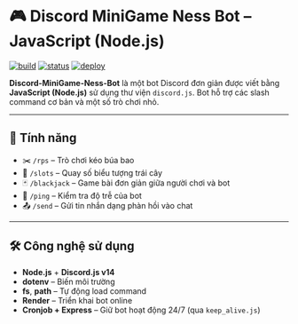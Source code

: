 # 🎮 Discord MiniGame Ness Bot – JavaScript (Node.js)

[![build](https://img.shields.io/badge/build-passing-brightgreen)]()
[![status](https://img.shields.io/badge/status-online-blue)]()
[![deploy](https://img.shields.io/badge/hosted%20on-Render-orange)](https://render.com)

**Discord-MiniGame-Ness-Bot** là một bot Discord đơn giản được viết bằng **JavaScript (Node.js)** sử dụng thư viện `discord.js`. Bot hỗ trợ các slash command cơ bản và một số trò chơi nhỏ. 

---

## 🎯 Tính năng

- ✂️ `/rps` – Trò chơi kéo búa bao
- 🎰 `/slots` – Quay số biểu tượng trái cây
- 🃏 `/blackjack` – Game bài đơn giản giữa người chơi và bot
- 📶 `/ping` – Kiểm tra độ trễ của bot
- 📤 `/send` – Gửi tin nhắn dạng phàn hồi vào chat

---

## 🛠 Công nghệ sử dụng

- **Node.js** + **Discord.js v14**
- **dotenv** – Biến môi trường
- **fs**, **path** – Tự động load command
- **Render** – Triển khai bot online
- **Cronjob + Express** – Giữ bot hoạt động 24/7 (qua `keep_alive.js`)
